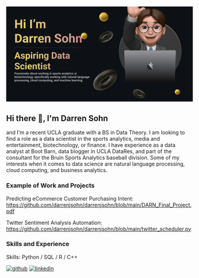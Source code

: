 ![Aspiring Data Scientist](https://github.com/darrenjsohn/darrenjsohn/blob/main/Github%20Banner.png)

## Hi there 👋, I'm Darren Sohn
and I'm a recent UCLA graduate with a BS in Data Theory. I am looking to find a role as a data scientist in the sports analytics, media and entertainment, biotechnology, or finance. I have experience as a data analyst at Boot Barn, data blogger in UCLA DataRes, and part of the consultant for the Bruin Sports Analytics baseball division. Some of my interests when it comes to data science are natural language processing, cloud computing, and business analytics.

### Example of Work and Projects
Predicting eCommerce Customer Purchasing Intent: https://github.com/darrenjsohn/darrenjsohn/blob/main/DARN_Final_Project.pdf

Twitter Sentiment Analysis Automation: https://github.com/darrenjsohn/darrenjsohn/blob/main/twitter_scheduler.py


### Skills and Experience
Skills: Python / SQL / R / C++



[<img src='https://cdn.jsdelivr.net/npm/simple-icons@3.0.1/icons/github.svg' alt='github' height='40'>](https://github.com/darrenjsohn)  [<img src='https://cdn.jsdelivr.net/npm/simple-icons@3.0.1/icons/linkedin.svg' alt='linkedin' height='40'>](https://www.linkedin.com/in/darren-sohn/)  

